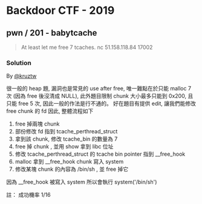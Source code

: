 # Backdoor CTF - 2019

## pwn / 201 - babytcache

> At least let me free 7 tcaches.
> nc 51.158.118.84 17002 

### Solution

By [@kruztw](https://github.com/dreamisadream)

很一般的 heap 題, 漏洞也是常見的 use after free, 唯一難點在於只能 malloc 7 次 (因為 free 後沒清成 NULL), 此外題目限制 chunk 大小最多只能到 0x200, 且只能 free 5 次, 因此一般的作法是行不通的。
好在題目有提供 edit, 讓我們能修改 free chunk 的 fd
因此, 整體流程如下
1. free 掉兩塊 chunk
2. 部份修改 fd 指到 tcache_perthread_struct
3. 拿到該 chunk, 修改 tcache_bin 的數量為 7
4. free 掉 chunk , 並用 show 拿到 libc 位址
5. 修改 tcache_perthread_struct 的 tcache bin pointer 指到 __free_hook
6. malloc 拿到 __free_hook chunk 寫入 system
7. 修改某塊 chunk 的內容為 /bin/sh , 並 free 掉它

因為  __free_hook 被寫入 system 所以會執行 system('/bin/sh')

註：
成功機率 1/16